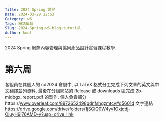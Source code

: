 ```yaml
---
Title: 2024 Spring 課程
Date: 2024-03-28 12:53
Category: w6
Tags: 網誌編寫
Slug: 2024-Spring-w6-blog-tutorial
Author: kmol
---
```


2024 Spring 網際內容管理與協同產品設計實習課程教學.

<!-- PELICAN_END_SUMMARY -->

# 第六周
各組員在其個人的 cd2024 倉儲中, 以 LaTeX 格式分工完成下列文章的英文與中文翻譯並列資料, 最後在分組網站的 Release 或 downloads 區完成 2b-midbgx_report.pdf 的製作.
個人負責部分https://www.overleaf.com/8972652498gdnfshgzmtcy#d5601d
文字連結
https://drive.google.com/drive/folders/1jSGiQ0W4yv1Oxjddj-OjuyH9j76AMD-y?usp=drive_link